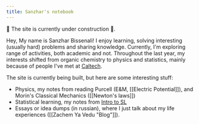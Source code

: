 ```yaml
---
title: Sanzhar's notebook
---
```

 
 
 🚧 The site is currently under construction 🚧. 
 
Hey, My name is Sanzhar Bissenali! I enjoy learning, solving interesting (usually hard) problems and sharing knowledge. Currently, I'm exploring range of activities, both academic and not. 
Throughout the last year, my interests shifted from organic chemistry to physics and statistics, mainly because of people I've met at [Caltech](https://web.mit.edu).

The site is currently being built, but here are some interesting stuff:
- Physics, my notes from reading Purcell (E&M, [[Electric Potential]]), and Morin's Classical Mechanics ([[Newton's laws]])
- Statistical learning, my notes from [Intro to SL](https://www.statlearning.com)
- Essays or idea dumps (in russian), where I just talk about my life experiences ([[Zachem Ya Vedu "Blog"]]).